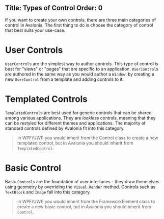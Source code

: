 Title: Types of Control
Order: 0
---
If you want to create your own controls, there are three main categories of control in Avalonia.
The first thing to do is choose the category of control that best suits your use-case.

# User Controls

`UserControl`s are the simplest way to author controls. This type of control is best for "views"
or "pages" that are specific to an application. `UserControl`s are authored in the same way as
you would author a `Window`: by creating a new `UserControl` from a template and adding controls
to it.

# Templated Controls

`TemplatedControl`s are best used for generic controls that can be shared among various
applications. They are _lookless_ controls, meaning that they can be restyled for different themes
and applications. The majority of standard controls defined by Avalonia fit into this category.

> In WPF/UWP you would inherit from the Control class to create a new templated control, but in
  Avalonia you should inherit from `TemplatedControl`.

# Basic Control

Basic `Control`s are the foundation of user interfaces - they draw themselves using geometry by
overriding the `Visual.Render` method. Controls such as `TextBlock` and `Image` fall into this
category.

> In WPF/UWP you would inherit from the FrameworkElement class to create a new basic  control, but
  in Avalonia you should inherit from `Control`.
